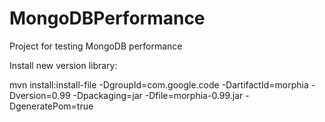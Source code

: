MongoDBPerformance
==================

Project for testing MongoDB performance


Install new version library:

mvn install:install-file -DgroupId=com.google.code -DartifactId=morphia -Dversion=0.99 -Dpackaging=jar -Dfile=morphia-0.99.jar -DgeneratePom=true


